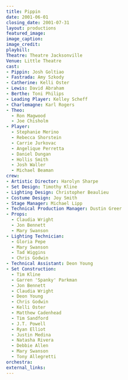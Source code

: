 ```yaml
---
title: Pippin
date: 2001-06-01
closing_date: 2001-07-31
layout: productions
featured_image:
image_caption:
image_credit:
playbill:
Theatre: Theatre Jacksonville
Venue: Little Theatre
cast:
- Pippin: Josh Goltiao
- Fastrada: Amy Szkody
- Catherine: Kelli Oster
- Lewis: David Abraham
- Berthe: Toni Philips
- Leading Player: Kelley Scheff
- Charlemagne: Karl Rogers
- Theo:
  - Ron Magwood
  - Joe Chisholm
- Player:
  - Stephanie Merino
  - Rebecca Shorstein
  - Carrie Jurkovac
  - Angelique Perretta
  - Daniel Dungan
  - Hollis Smith
  - Josh Waller
  - Michael Beaman
crew:
- Artistic Director: Harolyn Sharpe
- Set Design: Timothy Kline
- Lighting Design: Christopher Beaulieu
- Costume Design: Joy Smith
- Stage Manager: Michael Lipp
- Technical Production Manager: Dustin Greer
- Props:
  - Claudia Wright
  - Jon Bennett
  - Mary Swanson
- Lighting Technician:
  - Gloria Pepe
  - Mary Swanson
  - Tad Wiggins
  - Chris Godwin
- Technical Assistant: Deon Young
- Set Construction:
  - Tim Kline
  - Garren 'Spanky' Parkman
  - Jon Bennett
  - Claudia Wright
  - Deon Young
  - Chris Godwin
  - Kelli Oster
  - Matthew Cadenhead
  - Tim Sandford
  - J.T. Powell
  - Ryan Elliot
  - Justin Medina
  - Natasha Rivera
  - Debbie Allen
  - Mary Swanson
  - Tony Allegretti
orchestra:
external_links:
---
```

